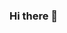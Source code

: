 ### Hi there 👋

<!--
**Mish13Suyash/Mish13Suyash** is a ✨ _special_ ✨ repository because its `README.md` (this file) appears on your GitHub profile.

Here are some ideas to get you started:

- 🔭 I’m currently a 6th Semester, B.Tech student at Guru Gobind Singh Indraprastha University 
- 🌱 I major in Artificial Intelligence and Data Science 
- 👯 I’m looking to collaborate on solving real world Machine Learning/ Data Science problems 
- 🤔 I’m currently learning Computer Vision and Natural Language Processing
-->
